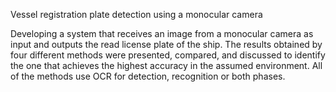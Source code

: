 Vessel registration plate detection using a monocular camera

Developing a system that receives an image from a monocular camera as input and outputs the read
license plate of the ship. The results obtained by four different methods were presented, compared,
and discussed to identify the one that achieves the highest accuracy in the assumed environment.
All of the methods use OCR for detection, recognition or both phases.
